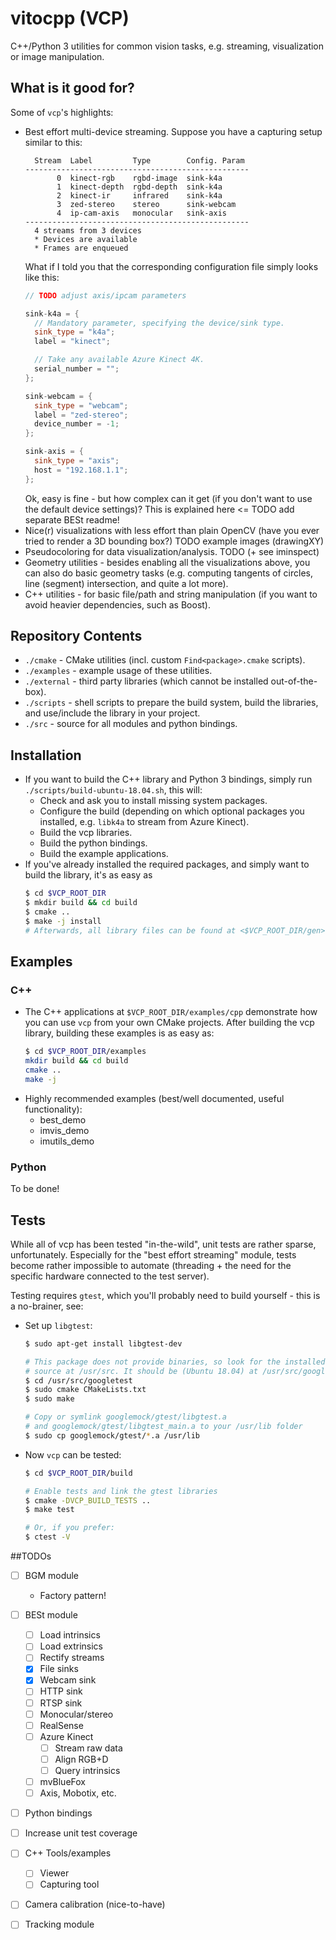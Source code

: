 # vitocpp (VCP)
C++/Python 3 utilities for common vision tasks, e.g. streaming, visualization or image manipulation.


## What is it good for?
Some of `vcp`'s highlights:
* Best effort multi-device streaming. Suppose you have a capturing setup similar to this:
  ```
    Stream  Label         Type        Config. Param
  --------------------------------------------------
         0  kinect-rgb    rgbd-image  sink-k4a  
         1  kinect-depth  rgbd-depth  sink-k4a
         2  kinect-ir     infrared    sink-k4a
         3  zed-stereo    stereo      sink-webcam 
         4  ip-cam-axis   monocular   sink-axis
  --------------------------------------------------
    4 streams from 3 devices
    * Devices are available
    * Frames are enqueued
  ```
  What if I told you that the corresponding configuration file simply looks like this:
  ```C++
  // TODO adjust axis/ipcam parameters

  sink-k4a = {
    // Mandatory parameter, specifying the device/sink type.
    sink_type = "k4a";
    label = "kinect";

    // Take any available Azure Kinect 4K.
    serial_number = "";
  };

  sink-webcam = {
    sink_type = "webcam";
    label = "zed-stereo";
    device_number = -1;
  };

  sink-axis = {
    sink_type = "axis";
    host = "192.168.1.1";
  };
  ```
  Ok, easy is fine - but how complex can it get (if you don't want to use the default device settings)? This is explained here <= TODO add separate BESt readme!
* Nice(r) visualizations with less effort than plain OpenCV (have you ever tried to render a 3D bounding box?)
TODO example images (drawingXY)
* Pseudocoloring for data visualization/analysis.
TODO (+ see iminspect)
* Geometry utilities - besides enabling all the visualizations above, you can also do basic geometry tasks (e.g. computing tangents of circles, line (segment) intersection, and quite a lot more).
* C++ utilities - for basic file/path and string manipulation (if you want to avoid heavier dependencies, such as Boost).


## Repository Contents
* `./cmake` - CMake utilities (incl. custom `Find<package>.cmake` scripts).
* `./examples` - example usage of these utilities.
* `./external` - third party libraries (which cannot be installed out-of-the-box).
* `./scripts` - shell scripts to prepare the build system, build the libraries, and use/include the library in your project.
* `./src` - source for all modules and python bindings.


## Installation
* If you want to build the C++ library and Python 3 bindings, simply run `./scripts/build-ubuntu-18.04.sh`, this will:
  * Check and ask you to install missing system packages.
  * Configure the build (depending on which optional packages you installed, e.g. `libk4a` to stream from Azure Kinect).
  * Build the vcp libraries.
  * Build the python bindings.
  * Build the example applications.
* If you've already installed the required packages, and simply want to build the library, it's as easy as
  ```bash
  $ cd $VCP_ROOT_DIR
  $ mkdir build && cd build
  $ cmake ..
  $ make -j install
  # Afterwards, all library files can be found at <$VCP_ROOT_DIR/gen>
  ```


## Examples
### C++
* The C++ applications at `$VCP_ROOT_DIR/examples/cpp` demonstrate how you can use `vcp` from your own CMake projects. After building the vcp library, building these examples is as easy as:
  ```bash
  $ cd $VCP_ROOT_DIR/examples
  mkdir build && cd build
  cmake ..
  make -j
  ```
* Highly recommended examples (best/well documented, useful functionality):
  * best_demo
  * imvis_demo
  * imutils_demo


### Python
To be done!


## Tests
While all of vcp has been tested "in-the-wild", unit tests are rather sparse, unfortunately.
Especially for the "best effort streaming" module, tests become rather impossible to automate (threading + the need for the specific hardware connected to the test server).

Testing requires `gtest`, which you'll probably need to build yourself - this is a no-brainer, see:
* Set up `libgtest`:
  ```bash
  $ sudo apt-get install libgtest-dev

  # This package does not provide binaries, so look for the installed
  # source at /usr/src. It should be (Ubuntu 18.04) at /usr/src/googletest.
  $ cd /usr/src/googletest
  $ sudo cmake CMakeLists.txt
  $ sudo make

  # Copy or symlink googlemock/gtest/libgtest.a 
  # and googlemock/gtest/libgtest_main.a to your /usr/lib folder
  $ sudo cp googlemock/gtest/*.a /usr/lib
  ```
* Now `vcp` can be tested:
  ```bash
  $ cd $VCP_ROOT_DIR/build

  # Enable tests and link the gtest libraries
  $ cmake -DVCP_BUILD_TESTS ..
  $ make test 

  # Or, if you prefer:
  $ ctest -V
  ```


##TODOs
* [ ] BGM module
  * Factory pattern!
* [ ] BESt module
  * [ ] Load intrinsics
  * [ ] Load extrinsics
  * [ ] Rectify streams
  * [x] File sinks
  * [x] Webcam sink
  * [ ] HTTP sink
  * [ ] RTSP sink
  * [ ] Monocular/stereo
  * [ ] RealSense
  * [ ] Azure Kinect
    * [ ] Stream raw data
    * [ ] Align RGB+D
    * [ ] Query intrinsics
  * [ ] mvBlueFox
  * [ ] Axis, Mobotix, etc.
* [ ] Python bindings
* [ ] Increase unit test coverage
* [ ] C++ Tools/examples
  * [ ] Viewer
  * [ ] Capturing tool
* [ ] Camera calibration (nice-to-have)
* [ ] Tracking module

